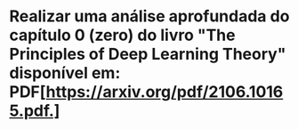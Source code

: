 # Realizar uma análise aprofundada do capítulo 0 (zero) do livro "The Principles of Deep Learning Theory" disponível em: PDF[https://arxiv.org/pdf/2106.10165.pdf.]











       
      
    
